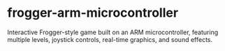# frogger-arm-microcontroller
Interactive Frogger-style game built on an ARM microcontroller, featuring multiple levels, joystick controls, real-time graphics, and sound effects.
